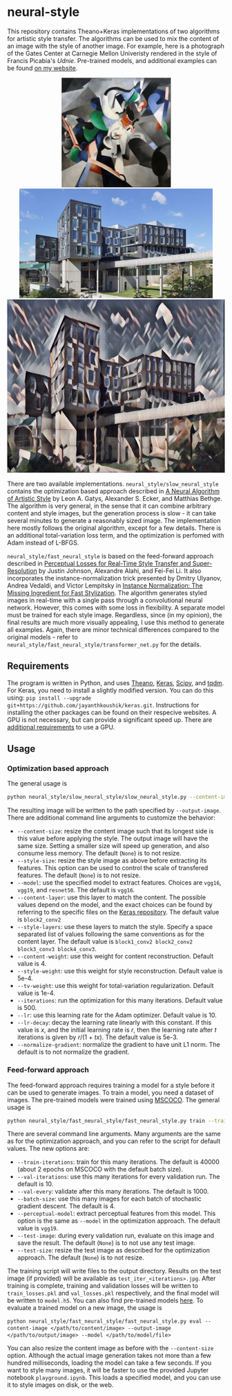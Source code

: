 # neural-style
This repository contains Theano+Keras implementations of two algorithms for artistic style transfer. The algorithms can be used to mix the content of an image with the style of another image. For example, here is a photograph of the Gates Center at Carnegie Mellon Univeristy rendered in the style of Francis Picabia's *Udnie*. Pre-trained models, and additional examples can be found [on my website](https://www.cs.cmu.edu/~jkoushik/neural_style.html).

<p align="center">
    <img src="images/udnie.jpg" height="253px">
    <img src="images/ghc.jpg" height="253px">
    <img src="images/ghc_udnie.jpg" height="400px">
</p>

There are two available implementations. `neural_style/slow_neural_style` contains the optimization based approach described in [A Neural Algorithm of Artistic Style](https://arxiv.org/abs/1508.06576) by Leon A. Gatys, Alexander S. Ecker, and Matthias Bethge. The algorithm is very general, in the sense that it can combine arbitrary content and style images, but the generation process is slow - it can take several minutes to generate a reasonably sized image. The implementation here mostly follows the original algorithm, except for a few details. There is an additional total-variation loss term, and the optimization is perfomed with Adam instead of L-BFGS.

`neural_style/fast_neural_style` is based on the feed-forward approach described in [Perceptual Losses for Real-Time Style Transfer and Super-Resolution](https://arxiv.org/abs/1603.08155) by Justin Johnson, Alexandre Alahi, and Fei-Fei Li. It also incorporates the instance-normalization trick presented by Dmitry Ulyanov, Andrea Vedaldi, and Victor Lempitsky in [Instance Normalization: The Missing Ingredient for Fast Stylization](https://arxiv.org/abs/1607.08022). The algorithm generates styled images in real-time with a single pass through a convolutional neural network. However, this comes with some loss in flexibility. A separate model must be trained for each style image. Regardless, since (in my opinion), the final results are much more visually appealing, I use this method to generate all examples. Again, there are minor technical differences compared to the original models - refer to `neural_style/fast_neural_style/transformer_net.py` for the details.

## Requirements
The program is written in Python, and uses [Theano](http://deeplearning.net/software/theano), [Keras](https://keras.io), [Scipy](https://www.scipy.org), and [tqdm](https://github.com/tqdm/tqdm). For Keras, you need to install a slightly modified version. You can do this using: `pip install --upgrade git+https://github.com/jayanthkoushik/keras.git`. Instructions for installing the other packages can be found on their respecive websites. A GPU is not necessary, but can provide a significant speed up. There are [additional requirements](http://deeplearning.net/software/theano/tutorial/using_gpu.html) to use a GPU.

## Usage
### Optimization based approach
The general usage is
```bash
python neural_style/slow_neural_style/slow_neural_style.py --content-image </path/to/content/image> --style-image </path/to/style/image> --output-image </path/to/output/image>
```
The resulting image will be written to the path specified by `--output-image`. There are additional command line arguments to customize the behavior:
* `--content-size`: resize the content image such that its longest side is this value before applying the style. The output image will have the same size. Setting a smaller size will speed up generation, and also consume less memory. The default (`None`) is to not resize.
* `--style-size`: resize the style image as above before extracting its features. This option can be used to control the scale of transfered features. The default (`None`) is to not resize.
* `--model`: use the specified model to extract features. Choices are `vgg16`, `vgg19`, and `resnet50`. The default is `vgg16`.
* `--content-layer`: use this layer to match the content. The possible values depend on the model, and the exact choices can be found by referring to the specific files on the [Keras repository](https://github.com/fchollet/keras/tree/master/keras/applications). The default value is `block2_conv2`
* `--style-layers`: use these layers to match the style. Specify a space separated list of values following the same conventions as for the content layer. The default value is `block1_conv2 block2_conv2 block3_conv3 block4_conv3`.
* `--content-weight`: use this weight for content reconstruction. Default value is 4.
* `--style-weight`: use this weight for style reconstruction. Default value is 5e-4.
* `--tv-weight`: use this weight for total-variation regularization. Default value is 1e-4.
* `--iterations`: run the optimization for this many iterations. Default value is 500.
* `--lr`: use this learning rate for the Adam optimizer. Default value is 10.
* `--lr-decay`: decay the learning rate linearly with this constant. If this value is *x*, and the initial learning rate is *r*, then the learning rate after *t* iterations is given by *r*/(1 + *tx*). The default value is 5e-3.
* `--normalize-gradient`: normalize the gradient to have unit L1 norm. The default is to not normalize the gradient.

### Feed-forward approach
The feed-forward approach requires training a model for a style before it can be used to generate images. To train a model, you need a dataset of images. The pre-trained models were trained using [MSCOCO](http://mscoco.org). The general usage is
```bash
python neural_style/fast_neural_style/fast_neural_style.py train --train-dir </path/to/training/images> --val-dir </path/to/validation/images> --style-image </path/to/style/image> --output-dir </path/to/output/directory>
```
There are several command line arguments. Many arguments are the same as for the optimization approach, and you can refer to the script for default values. The new options are:
* `--train-iterations`: train for this many iterations. The default is 40000 (about 2 epochs on MSCOCO with the default batch size).
* `--val-iterations`: use this many iterations for every validation run. The default is 10.
* `--val-every`: validate after this many iterations. The default is 1000.
* `--batch-size`: use this many images for each batch of stochastic gradient descent. The default is 4.
* `--perceptual-model`: extract perceptual features from this model. This option is the same as `--model` in the optimization approach. The default value is `vgg19`.
* `--test-image`: during every validation run, evaluate on this image and save the result. The default (`None`) is to not use any test image.
* `--test-size`: resize the test image as described for the optimization approach. The default (`None`) is to not resize.

The training script will write files to the output directory. Results on the test image (if provided) will be available as `test_iter_<iterations>.jpg`. After training is complete, training and validation losses will be written to `train_losses.pkl` and `val_losses.pkl` respectively, and the final model will be written to `model.h5`. You can also find pre-trained models [here](https://www.cs.cmu.edu/~jkoushik/neural_style.html). To evaluate a trained model on a new image, the usage is
```
python neural_style/fast_neural_style/fast_neural_style.py eval --content-image </path/to/content/image> --output-image </path/to/output/image> --model </path/to/model/file>
```
You can also resize the content image as before with the `--content-size` option. Although the actual image generation takes not more than a few hundred milliseconds, loading the model can take a few seconds. If you want to style many images, it will be faster to use the provided Jupyter notebook `playground.ipynb`. This loads a specified model, and you can use it to style images on disk, or the web.

